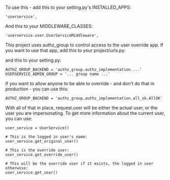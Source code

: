 To use this - add this to your setting.py's INSTALLED_APPS:

    'userservice',

And this to your MIDDLEWARE_CLASSES:

    'userservice.user.UserServiceMiddleware',                                   


This project uses authz_group to control access to the user override app.  If you want to use that app, add this to your project/urls.py:


and this to your setting.py:

    AUTHZ_GROUP_BACKEND = 'authz_group.authz_implementation....'           
    USERSERVICE_ADMIN_GROUP = '... group name ...' 

If you want to allow anyone to be able to override - and don't do that in production - you can use this:

    AUTHZ_GROUP_BACKEND = 'authz_group.authz_implementation.all_ok.AllOK'           


With all of that in place, request.user will be either the actual user, or the user you are impersonating.  To get more information about the current user, you can use:

    user_service = UserService() 
    
    # This is the logged in user's name:
    user_service.get_original_user()
    
    # This is the override user:
    user_service.get_override_user()

    # This will be the override user if it exists, the logged in user otherwise:
    user_service.get_user() 
